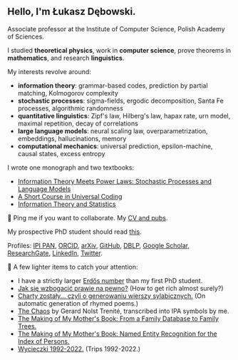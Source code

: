 ## Hello, I'm Łukasz Dębowski.

Associate professor at the Institute of Computer Science, Polish Academy of Sciences.

I studied <b>theoretical physics</b>, work in <b>computer science</b>, prove theorems in <b>mathematics</b>, and research <b>linguistics</b>.

My interests revolve around:
<ul>
<li><b>information theory</b>: grammar-based codes, prediction by partial matching, Kolmogorov complexity</li>
<li><b>stochastic processes</b>: sigma-fields, ergodic decomposition, Santa Fe processes, algorithmic randomness</li>
<li><b>quantitative linguistics</b>: Zipf's law, Hilberg's law, hapax rate, urn model, maximal repetition, decay of correlations</li>
<li><b>large language models</b>: neural scaling law, overparametrization, embeddings, hallucinations, memory</li>
<li><b>computational mechanics</b>: universal prediction, epsilon-machine, causal states, excess entropy</li>
</ul>

I wrote one monograph and two textbooks:
<ul>
<li><a href="https://www.wiley.com/en-pl/Information+Theory+Meets+Power+Laws:+Stochastic+Processes+and+Language+Models-p-9781119625278">Information Theory Meets Power Laws: Stochastic Processes and Language Models</a></li>
<li><a href="https://home.ipipan.waw.pl/l.debowski/docs/monografie/IT_and_processes.pdf">A Short Course in Universal Coding</a></li>
<li><a href="https://home.ipipan.waw.pl/l.debowski/docs/monografie/IT_and_statistics_f.pdf">Information Theory and Statistics</a></li>
</ul>

💬 Ping me if you want to collaborate. My <a href="https://home.ipipan.waw.pl/l.debowski/docs/cv_en.pdf" target="_self">CV and pubs</a>.

My prospective PhD student should read <a href="https://home.ipipan.waw.pl/l.debowski/docs/poszukiwany_poszukiwana.pdf">this</a>.

Profiles:
    <a href="https://home.ipipan.waw.pl/l.debowski/index.html">IPI PAN</a>,
    <a href="https://orcid.org/0000-0001-7136-5283">ORCID</a>,
    <a href="https://arxiv.org/search/?query=Lukasz+Debowski&searchtype=author&abstracts=show&order=-announced_date_first&size=50">arXiv</a>,
    <a href="https://github.com/lukasz-debowski">GitHub</a>,
    <a href="https://dblp.org/pers/hd/d/Debowski:Lukasz">DBLP</a>,
    <a href="https://scholar.google.com/citations?user=cNmTluAAAAAJ&hl=pl">Google Scholar</a>,
    <a href="http://www.researchgate.net/profile/Lukasz_Debowski">ResearchGate</a>,
    <a href="https://www.linkedin.com/in/%C5%82ukasz-d%C4%99bowski-1835754/">LinkedIn</a>,
    <a href="http://twitter.com/LukaszJDebowski">Twitter</a>. 
  
🎉 A few lighter items to catch your attention:
<ul>
  	<li>
	I have a strictly larger <a href="https://mathscinet.ams.org/mathscinet/freetools/collab-dist">Erdős number</a> than my first PhD student. 
	</li>
	<li>
	 <a href="https://home.ipipan.waw.pl/l.debowski/howtogetrich.html">Jak się wzbogacić
	    prawie na pewno?</a> (How to get rich almost surely?)
	</li>
	<li>
	  <a href="https://home.ipipan.waw.pl/l.debowski/docs/poezja/rojn2003.pdf">Charty
	    zostały... czyli o generowaniu wierszy sylabicznych.</a>
	    (On automatic generation of rhymed poems.)
	</li>
	<li>
	  <a href="https://home.ipipan.waw.pl/l.debowski/docs/poezja/chaos.pdf">The Chaos</a>
	  by Gerard Nolst Trenit&eacute;, transcribed into IPA symbols
	  by me.
	</li>
 	<li>
	  <a href="https://www.researchgate.net/publication/380515261_The_Making_of_My_Mother's_Book_From_a_Family_Database_to_Family_Trees">
 	The Making of My Mother's Book: From a Family Database to Family Trees.</a>
 	</li>
 	<li>
	  <a href="https://www.researchgate.net/publication/380515175_The_Making_of_My_Mother's_Book_Named_Entity_Recognition_for_the_Index_of_Persons">
 	The Making of My Mother's Book: Named Entity Recognition for the Index of Persons.</a>
 	</li>
	<li>
	  <a href="https://e-isbn.pl/IsbnWeb/onix/summary.html?record_id=10446632">Wycieczki 1992-2022.</a> (Trips 1992-2022.)
	</li>
</ul>
